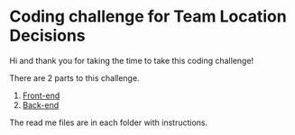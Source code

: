 # Coding challenge for Team Location Decisions

Hi and thank you for taking the time to take this coding challenge!

There are 2 parts to this challenge.

1. [Front-end](https://github.com/dotidconsulting/coding-challenge-location-decisions/tree/main/front-end)
2. [Back-end](https://github.com/dotidconsulting/coding-challenge-location-decisions/tree/main/back-end)
 
The read me files are in each folder with instructions.
